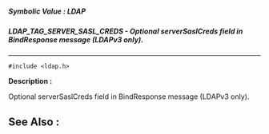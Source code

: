 ##### Symbolic Value : LDAP
##### LDAP_TAG_SERVER_SASL_CREDS - Optional serverSaslCreds field in BindResponse message (LDAPv3 only).
---
```
#include <ldap.h>
```
**Description :**

Optional serverSaslCreds field in BindResponse message (LDAPv3 only).

**See Also :**
---
